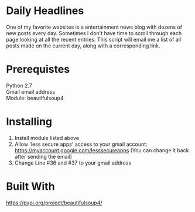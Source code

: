 # Daily Headlines
One of my favorite websites is a entertainment news blog with dozens of new posts every day. Sometimes I don't have time to scroll 
through each page looking at all the recent entries. This script will email me a list of all posts made on the current day, along with
a corresponding link.

# Prerequistes
Python 2.7
<br>
Gmail email address 
<br>
Module: beautifulsoup4

# Installing
1. Install module listed above
2. Allow 'less secure apps' access to your gmail account: https://myaccount.google.com/lesssecureapps 
(You can change it back after sending the email)
3. Change Line #36 and #37 to your gmail address

# Built With
https://pypi.org/project/beautifulsoup4/
